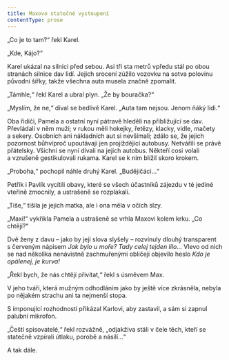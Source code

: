 ```yaml
---
title: Maxovo statečné vystoupení
contentType: prose
---
```


„Co je to tam?“ řekl Karel.

„Kde, Kájo?“

Karel ukázal na silnici před sebou. Asi tři sta metrů vpředu stál po obou stranách silnice dav lidí. Jejich srocení zúžilo vozovku na sotva polovinu původní šířky, takže všechna auta musela značně zpomalit.

„Támhle,“ řekl Karel a ubral plyn. „Že by bouračka?“

„Myslím, že ne,“ díval se bedlivě Karel. „Auta tam nejsou. Jenom ňáký lidi.“

Oba řidiči, Pamela a ostatní nyní pátravě hleděli na přibližující se dav. Převládali v něm muži; v rukou měli hokejky, řetězy, klacky, vidle, mačety a sekery. Osobních ani nákladních aut si nevšímali; zdálo se, že jejich pozornost bůhvíproč upoutávají jen projíždějící autobusy. Netvářili se právě přátelsky. Všichni se nyní dívali na jejich autobus. Někteří cosi volali a vzrušeně gestikulovali rukama. Karel se k nim blížil skoro krokem.

„Proboha,“ pochopil náhle druhý Karel. „Budějičáci…“

Petřík i Pavlík vycítili obavy, které se všech účastníků zájezdu v té jediné vteřině zmocnily, a ustrašeně se rozplakali.

„Tiše,“ tišila je jejich matka, ale i ona měla v očích slzy.

„Maxi!“ vykřikla Pamela a ustrašeně se vrhla Maxovi kolem krku. „Co chtějí?“

Dvě ženy z davu – jako by její slova slyšely – rozvinuly dlouhý transparent s červeným nápisem _Jak bylo u moře? Tady celej tejden lilo…_ Vlevo od nich se nad několika nenávistně zachmuřenými obličeji objevilo heslo _Kdo je opálenej, je kurva!_

„Řekl bych, že nás chtějí přivítat,“ řekl s úsměvem Max.

V jeho tváři, která mužným odhodláním jako by ještě více zkrásněla, nebyla po nějakém strachu ani ta nejmenší stopa.

S imponující rozhodností přikázal Karlovi, aby zastavil, a sám si zapnul palubní mikrofon.

„Čeští spisovatelé,“ řekl rozvážně, „odjakživa stáli v čele těch, kteří se statečně vzpírali útlaku, porobě a násilí…“

A tak dále.
